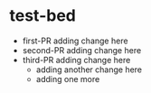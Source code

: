 # test-bed

- first-PR adding change here
- second-PR adding change here
- third-PR adding change here
  - adding another change here
  - adding one more